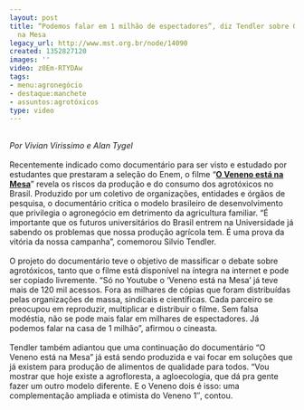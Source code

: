 ```yaml
---
layout: post
title: “Podemos falar em 1 milhão de espectadores”, diz Tendler sobre O Veneno está
  na Mesa
legacy_url: http://www.mst.org.br/node/14090
created: 1352827120
images: ''
video: z0Em-RTYDAw
tags:
- menu:agronegócio
- destaque:manchete
- assuntos:agrotóxicos
type: video
---
```

<p><br><em>Por Vivian Virissimo e Alan Tygel<br></em><br>Recentemente indicado como documentário para ser visto e estudado por estudantes que prestaram a seleção do Enem, o filme “<a href="http://www.mst.org.br/Silvio-Tendler-O-veneno-esta-na-mesa" target="_blank"><strong>O Veneno está na Mesa</strong></a>” revela os riscos da produção e do consumo dos agrotóxicos no Brasil. Produzido por um coletivo de organizações, entidades e órgãos de pesquisa, o documentário critica o modelo brasileiro de desenvolvimento que privilegia o agronegócio em detrimento da agricultura familiar. “É importante que os futuros universitários do Brasil entrem na Universidade já sabendo os problemas que nossa produção agrícola tem. É uma prova da vitória da nossa campanha”, comemorou Silvio Tendler.<br><br>O projeto do documentário teve o objetivo de massificar o debate sobre agrotóxicos, tanto que o filme está disponível na íntegra na internet e pode ser copiado livremente. “Só no Youtube o ‘Veneno está na Mesa’ já teve mais de 120 mil acessos. Fora as milhares de cópias que foram distribuídas pelas organizações de massa, sindicais e científicas. Cada parceiro se preocupou em reproduzir, multiplicar e distribuir o filme. Sem falsa modéstia, não se pode mais falar em milhares de espectadores. Já podemos falar na casa de 1 milhão”, afirmou o cineasta.<br><br>Tendler também adiantou que uma continuação do documentário “O Veneno está na Mesa” já está sendo produzida e vai focar em soluções que já existem para produção de alimentos de qualidade para todos. “Vou mostrar que hoje existe a agrofloresta, a agloecologia, que dá pra gente fazer um outro modelo diferente. E o Veneno dois é isso: uma complementação ampliada e otimista do Veneno 1″, contou.</p><p><object data="http://www.youtube.com/v/z0Em-RTYDAw&amp;feature" type="application/x-shockwave-flash" height="500" width="600"><param name="src" value="http://www.youtube.com/v/z0Em-RTYDAw&amp;feature"></object></p><p><img style="margin-top: 600px; margin-bottom: 600px; margin-left: 500px; margin-right: 500px;" src="http://www.youtube.com/watch?v=z0Em-RTYDAw&amp;feature=plcp" alt=""></p><p>&nbsp;</p>
